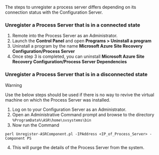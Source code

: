The steps to unregister a process server differs depending on its connection status with the Configuration Server.

### Unregister a Process Server that is in a connected state

1. Remote into the Process Server as an Administrator.
2. Launch the **Control Panel** and open **Programs > Uninstall a program**
3. Uninstall a program by the name **Microsoft Azure Site Recovery Configuration/Process Server**
4. Once step 3 is completed, you can uninstall **Microsoft Azure Site Recovery Configuration/Process Server Dependencies**

### Unregister a Process Server that is in a disconnected state

> [!WARNING]
> Use the below steps should be used if there is no way to revive the virtual machine on which the Process Server was installed.

1. Log on to your Configuration Server as an Administrator.
2. Open an Administrative Command prompt and browse to the directory `%ProgramData%\ASR\home\svsystems\bin`
3. Now run the Command

```
perl Unregister-ASRComponent.pl -IPAddress <IP_of_Process_Server> -Component PS
```
4. This will purge the details of the Process Server from the system.

